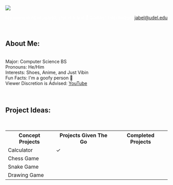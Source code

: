 <style>
<!--- body {background-color: powderblue;} --->
h1   {color: white;}
p    {color: white;}
</style>

<img src="C:\users\home\pictures\New Profile Pic.jpg"/>

<p1>My name is Abel Juarez, this is a test &#127830;</p1>
<p1>Contact Information: <p1> <a href = "jabel@udel.edu">jabel@udel.edu</a>

<span style="white-space: pre-line">
<h2>About Me:</h2>
<p1>Major: Computer Science BS<p1>
<p1>Pronouns: He/Him<p1>
<p1>Interests: Shoes, Anime, and Just Vibin<p1>
<p1>Fun Facts: I'm a goofy person	&#129313;</p1>
<p1>Viewer Discretion is Advised: </p1> <a href="https://www.youtube.com/watch?v=QiCpsIS90F0">YouTube</a>
<span style="white-space: pre-line">
  
<h2>Project Ideas: </h2>
<table>
  <tr>
    <th>Concept Projects</th>
    <th>Projects Given The Go</th>
    <th>Completed Projects</th>
  </tr>
  <tr>
    <td>Calculator</td>
    <td>&#10003;</td>
    <td></td>
  </tr>
  <tr>
    <td>Chess Game</td>
    <td></td>
    <td></td>
  </tr>
  <tr>
    <td>Snake Game</td>
    <td></td>
    <td></td>
  </tr>
  <tr>
    <td>Drawing Game</td>
    <td></td>
    <td></td>
  </tr>
</table>  
